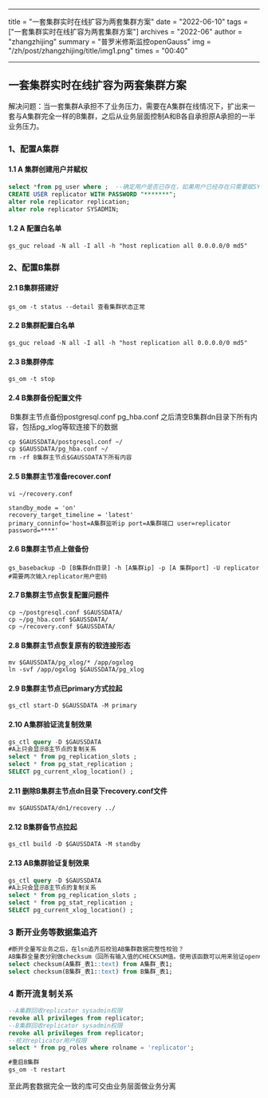 ------

title = "一套集群实时在线扩容为两套集群方案"
date = "2022-06-10"
tags = ["一套集群实时在线扩容为两套集群方案"]
archives = "2022-06"
author = "zhangzhijing"
summary = "普罗米修斯监控openGauss"
img = "/zh/post/zhangzhijing/title/img1.png"
times = "00:40"

------



## 一套集群实时在线扩容为两套集群方案

解决问题：当一套集群A承担不了业务压力，需要在A集群在线情况下，扩出来一套与A集群完全一样的B集群，之后从业务层面控制A和B各自承担原A承担的一半业务压力。

### 1、配置A集群

#### 1.1  A 集群创建用户并赋权

```sql
select *from pg_user where ;  --确定用户是否已存在，如果用户已经存在只需要赋SYSADMIN权限
CREATE USER replicator WITH PASSWORD "*******";
alter role replicator replication;
alter role replicator SYSADMIN;
```

#### 1.2 A 配置白名单

```shell
gs_guc reload -N all -I all -h "host replication all 0.0.0.0/0 md5"
```

### 2、配置B集群

#### 2.1 B集群搭建好

```shell
gs_om -t status --detail 查看集群状态正常
```

#### 2.2 B集群配置白名单

```shell
gs_guc reload -N all -I all -h "host replication all 0.0.0.0/0 md5"
```

#### 2.3 B集群停库

```shell
gs_om -t stop
```

#### 2.4 B集群备份配置文件

​	B集群主节点备份postgresql.conf pg_hba.conf 之后清空B集群dn目录下所有内容，包括pg_xlog等软连接下的数据

```shell
cp $GAUSSDATA/postgresql.conf ~/
cp $GAUSSDATA/pg_hba.conf ~/
rm -rf B集群主节点$GAUSSDATA下所有内容
```

#### 2.5 B集群主节准备recover.conf

```shell
vi ~/recovery.conf

standby_mode = 'on'
recovery_target_timeline = 'latest'
primary_conninfo='host=A集群监听ip port=A集群端口 user=replicator password=****'  
```

#### 2.6 B集群主节点上做备份

```shell
gs_basebackup -D [B集群dn目录] -h [A集群ip] -p [A 集群port] -U replicator
#需要两次输入replicator用户密码
```

#### 2.7 B集群主节点恢复配置问题件

```shell
cp ~/postgresql.conf $GAUSSDATA/
cp ~/pg_hba.conf $GAUSSDATA/
cp ~/recovery.conf $GAUSSDATA/
```

#### 2.8 B集群主节点恢复原有的软连接形态

```shell
mv $GAUSSDATA/pg_xlog/* /app/ogxlog
ln -svf /app/ogxlog $GAUSSDATA/pg_xlog
```

#### 2.9 B集群主节点已primary方式拉起

```
gs_ctl start-D $GAUSSDATA -M primary
```

#### 2.10 A集群验证流复制效果

```sql
gs_ctl query -D $GAUSSDATA
#A上只会显示B主节点的复制关系
select * from pg_replication_slots ;
select * from pg_stat_replication ;
SELECT pg_current_xlog_location() ;
```

#### 2.11 删除B集群主节点dn目录下recovery.conf文件

```shell
mv $GAUSSDATA/dn1/recovery ../
```

#### 2.12 B集群备节点拉起

```shell
gs_ctl build -D $GAUSSDATA -M standby
```

#### 2.13 AB集群验证复制效果

```sql
gs_ctl query -D $GAUSSDATA
#A上只会显示B主节点的复制关系
select * from pg_replication_slots ;
select * from pg_stat_replication ;
SELECT pg_current_xlog_location() ;
```

### 3 断开业务等数据集追齐

```sql
#断开全量写业务之后，在lsn追齐后校验AB集群数据完整性校验？
AB集群全量表分别做checksum（回所有输入值的CHECKSUM值。使用该函数可以用来验证openGauss数据库（不支持openGauss之外的其他数据库）的备份恢复或者数据迁移操作前后表中的数据是否相同。在备份恢复或者数据迁移操作前后都需要用户通过手工执行SQL命令的方式获取执行结果，通过对比获取的执行结果判断操作前后表中的数据是否相同）
select checksum(A集群_表1::text) from A集群_表1;
select checksum(B集群_表1::text) from B集群_表1;
```

### 4 断开流复制关系

```sql
--A集群回收replicator sysadmin权限
revoke all privileges from replicator;
--B集群回收replicator sysadmin权限
revoke all privileges from replicator;
--核对replicator用户权限
select * from pg_roles where rolname = 'replicator';

#重启B集群
gs_om -t restart
```

至此两套数据完全一致的库可交由业务层面做业务分离